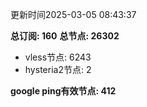 更新时间2025-03-05 08:43:37

**总订阅: 160**
**总节点: 26302**
- vless节点: 6243
- hysteria2节点: 2

**google ping有效节点: 412**

